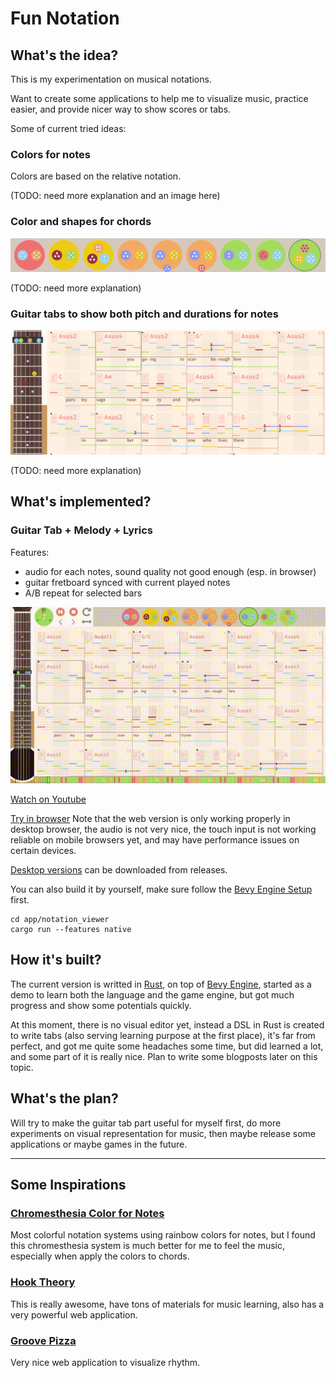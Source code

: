 # Fun Notation

## What's the idea?

This is my experimentation on musical notations.

Want to create some applications to help me to visualize music, practice easier, and provide nicer way to show scores or tabs.

Some of current tried ideas:

### Colors for notes

Colors are based on the relative notation.

(TODO: need more explanation and an image here)

### Color and shapes for chords

![Chords](docs/images/chords.png?raw=true)

(TODO: need more explanation)

### Guitar tabs to show both pitch and durations for notes

![Guitar Tab](docs/images/guitar_tab.png?raw=true)

(TODO: need more explanation)

## What's implemented?

### Guitar Tab + Melody + Lyrics

Features:

- audio for each notes, sound quality not good enough (esp. in browser)
- guitar fretboard synced with current played notes
- A/B repeat for selected bars


![Notation Viewer](docs/images/notation_viewer.gif?raw=true)

[Watch on Youtube](https://youtu.be/vxXcNSpCZ5Y)

[Try in browser](https://www.amateurguitar.com/songs/scarborough-fair/)
Note that the web version is only working properly in desktop browser, the audio is not very nice, the touch input is not working reliable on mobile browsers yet, and may have performance issues on certain devices.

[Desktop versions](https://github.com/notation-fun/notation/releases) can be downloaded from releases.

You can also build it by yourself, make sure follow the [Bevy Engine Setup](https://bevyengine.org/learn/book/getting-started/setup/) first.
```
cd app/notation_viewer
cargo run --features native
```

## How it's built?

The current version is writted in [Rust](https://www.rust-lang.org), on top of [Bevy Engine](https://bevyengine.org), started as a demo to learn both the language and the game engine, but got much progress and show some potentials quickly.

At this moment, there is no visual editor yet, instead a DSL in Rust is created to write tabs (also serving learning purpose at the first place), it's far from perfect, and got me quite some headaches some time, but did learned a lot, and some part of it is really nice. Plan to write some blogposts later on this topic.

## What's the plan?

Will try to make the guitar tab part useful for myself first, do more experiments on visual representation for music, then maybe release some applications or maybe games in the future.

----
## Some Inspirations

### [Chromesthesia Color for Notes](https://en.wikipedia.org/wiki/Chromesthesia)

Most colorful notation systems using rainbow colors for notes, but I found this chromesthesia system is much better for me to feel the music, especially when apply the colors to chords.


### [Hook Theory](https://www.hooktheory.com/)

This is really awesome, have tons of materials for music learning, also has a very powerful web application.

### [Groove Pizza](https://apps.musedlab.org/groovepizza/?museid=qD-Y91QD3&)

Very nice web application to visualize rhythm.

